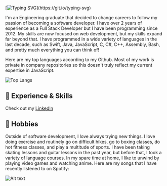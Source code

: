 [![Typing SVG](https://readme-typing-svg.herokuapp.com?font=Fira+Code&pause=1000&width=435&lines=Welcome+to+Aaron's+Github!)](https://git.io/typing-svg)

I'm an Engineering graduate that decided to change careers to follow my passion of becoming a software developer. I have over 2 years of experience as a Full Stack Developer but I have been programming since 2012. My skills are now focused on web development, but my skills expand far beyond that. I have programmed in a wide variety of languages in the last decade, such as Swift, Java, JavaScript, C, C#, C++, Assembly, Bash, and pretty much everything you can think of!

Here are my top languages according to my Github. Most of my work is private in company repositories so this doesn't truly reflect my current expertise in JavaScript.

![Top Langs](https://github-readme-stats.vercel.app/api/top-langs/?username=kaoaaron&layout=compact&theme=tokyonight)

## 💼 Experience & Skills

Check out my [LinkedIn](https://www.linkedin.com/in/aaron-kao)

## 🌟 Hobbies

Outside of software development, I love always trying new things. I love doing exercise and routinely go on difficult hikes, go to boxing classes, do hot fitness classes, and play a multitude of sports. I have been taking skating lessons and guitar lessons in the past year, but before that, I took a variety of language courses. In my spare time at home, I like to unwind by playing video games and watching anime. Here are my songs that I have recently listened to on Spotify:

![Alt text](https://spotify-recently-played-readme.vercel.app/api?user=12176742382)
